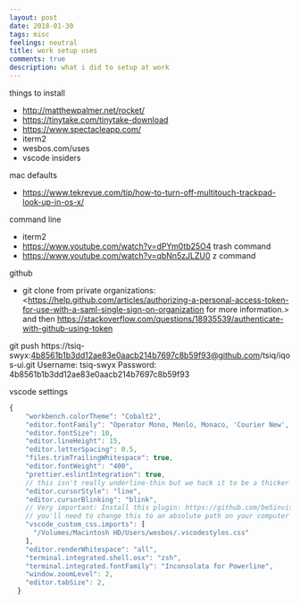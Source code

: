 ```yaml
---
layout: post
date: 2018-01-30
tags: misc
feelings: neutral
title: work setup uses
comments: true
description: what i did to setup at work
---
```


things to install

- <http://matthewpalmer.net/rocket/>
- <https://tinytake.com/tinytake-download>
- <https://www.spectacleapp.com/>
- iterm2
- wesbos.com/uses
- vscode insiders

mac defaults
- <https://www.tekrevue.com/tip/how-to-turn-off-multitouch-trackpad-look-up-in-os-x/>

command line
- iterm2
- <https://www.youtube.com/watch?v=dPYm0tb25O4> trash command
- <https://www.youtube.com/watch?v=qbNn5zJLZU0> z command


github

- git clone from private organizations: <https://help.github.com/articles/authorizing-a-personal-access-token-for-use-with-a-saml-single-sign-on-organization for more information.> and then <https://stackoverflow.com/questions/18935539/authenticate-with-github-using-token>

git push https://tsiq-swyx:4b8561b1b3dd12ae83e0aacb214b7697c8b59f93@github.com/tsiq/iqos-ui.git
Username: tsiq-swyx
Password: 4b8561b1b3dd12ae83e0aacb214b7697c8b59f93

vscode settings

```js
{
    "workbench.colorTheme": "Cobalt2",
    "editor.fontFamily": "Operator Mono, Menlo, Monaco, 'Courier New', monospace",
    "editor.fontSize": 10,
    "editor.lineHeight": 15,
    "editor.letterSpacing": 0.5,
    "files.trimTrailingWhitespace": true,
    "editor.fontWeight": "400",
    "prettier.eslintIntegration": true,
    // this isn't really underline-thin but we hack it to be a thicker cursor
    "editor.cursorStyle": "line",
    "editor.cursorBlinking": "blink",
    // Very important: Install this plugin: https://github.com/be5invis/vscode-custom-css
    // you'll need to change this to an absolute path on your computer
    "vscode_custom_css.imports": [
      "/Volumes/Macintosh HD/Users/wesbos/.vscodestyles.css"
    ],
    "editor.renderWhitespace": "all",
    "terminal.integrated.shell.osx": "zsh",
    "terminal.integrated.fontFamily": "Inconsolata for Powerline",
    "window.zoomLevel": 2,
    "editor.tabSize": 2,
  }
```
